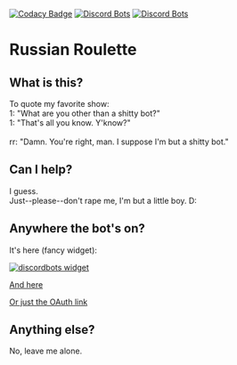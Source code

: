 [![Codacy Badge](https://api.codacy.com/project/badge/Grade/5a3097cd44684c77a165acfc1bd3acc7)](https://www.codacy.com/app/EdanEA/russian-roulette?utm_source=github.com&amp;utm_medium=referral&amp;utm_content=EdanEA/russian-roulette&amp;utm_campaign=Badge_Grade)
[![Discord Bots](https://discordbots.org/api/widget/status/305602159741763585.svg)](https://discordbots.org/bot/305602159741763585)
[![Discord Bots](https://discordbots.org/api/widget/servers/305602159741763585.svg)](https://discordbots.org/bot/305602159741763585)
# Russian Roulette
## What is this?
To quote my favorite show:<br>1: "What are you other than a shitty bot?"<br>1: "That's all you know. Y'know?"<br><br>rr: "Damn. You're right, man. I suppose I'm but a shitty bot."

## Can I help?
I guess.<br>Just--please--don't rape me, I'm but a little boy. D:

## Anywhere the bot's on?
It's here (fancy widget):



[![discordbots widget](https://discordbots.org/api/widget/305602159741763585.png)](https://discordbots.org/bot/305602159741763585)

[And here](https://bots.discord.pw/bots/305602159741763585)

[Or just the OAuth link](https://discordapp.com/oauth2/authorize?client_id=305602159741763585&scope=bot&permissions=8)

## Anything else?
No, leave me alone.
